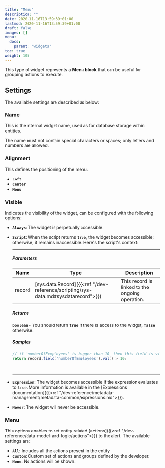 ```yaml
---
title: "Menu"
description: ""
date: 2020-11-16T13:59:39+01:00
lastmod: 2020-11-16T13:59:39+01:00
draft: false
images: []
menu:
  docs:
    parent: "widgets"
toc: true
weight: 105
---
```


This type of widget represents a **Menu block** that can be useful for grouping actions to execute.

## **Settings**

The available settings are described as below:

### Name

This is the internal widget name, used as for database storage within entities.

The name must not contain special characters or spaces; only letters and numbers are allowed.

### Alignment

This defines the positioning of the menu.

- **`Left`**
- **`Center`**
- **`Menu`**

### Visible

Indicates the visibility of the widget, can be configured with the following options:

- **`Always`**: The widget is perpetually accessible.
- **`Script`**: When the script returns **`true`**, the widget becomes accessible; otherwise, it remains inaccessible. Here's the script's context:

    ---

    ##### Parameters

    |Name|Type|Description|
    |---|---|---|
    |record|[sys.data.Record]({{<ref "/dev-reference/scripting/sys-data.md#sysdatarecord">}})|This record is linked to the ongoing operation.

    ##### Returns

    **`boolean`** - You should return **`true`**  if there is access to the widget, **`false`** otherwise.

    ##### Samples

    ```js
    // if 'numberOfExmployees' is bigger than 10, then this field is visible
    return record.field('numberOfEmployees').val() > 10;
    ```
    <br>
    
    ---

- **`Expression`**: The widget becomes accessible if the expression evaluates to `true`. More information is available in the [Expressions documentation]({{<ref "/dev-reference/metadata-management/metadata-common/expressions.md">}}).
- **`Never`**: The widget will never be accessible.

### Menu

This options enables to set entity related [actions]({{<ref "/dev-reference/data-model-and-logic/actions">}}) to the alert. The available settings are:

- **`All`**: Includes all the actions present in the entity.
- **`Custom`**: Custom set of actions and groups defined by the developer.
- **`None`**: No actions will be shown.
